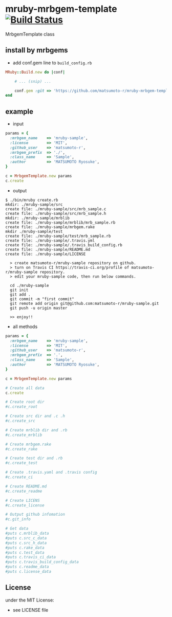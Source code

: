 # mruby-mrbgem-template   [![Build Status](https://travis-ci.org/matsumoto-r/mruby-mrbgem-template.png?branch=master)](https://travis-ci.org/matsumoto-r/mruby-mrbgem-template)
MrbgemTemplate class
## install by mrbgems 
- add conf.gem line to `build_config.rb` 

```ruby
MRuby::Build.new do |conf|

    # ... (snip) ...

    conf.gem :git => 'https://github.com/matsumoto-r/mruby-mrbgem-template.git'
end
```
## example 

- input

```ruby
params = {
  :mrbgem_name    => 'mruby-sample',
  :license        => 'MIT',
  :github_user    => 'matsumoto-r',
  :mrbgem_prefix  => './',
  :class_name     => 'Sample',
  :author         => 'MATSUMOTO Ryosuke',
}

c = MrbgemTemplate.new params
c.create
```

- output

```
$ ./bin/mruby create.rb
mkdir: ./mruby-sample/src
create file: ./mruby-sample/src/mrb_sample.c
create file: ./mruby-sample/src/mrb_sample.h
mkdir: ./mruby-sample/mrblib
create file: ./mruby-sample/mrblib/mrb_sample.rb
create file: ./mruby-sample/mrbgem.rake
mkdir ./mruby-sample/test
create file: ./mruby-sample/test/mrb_sample.rb
create file: ./mruby-sample/.travis.yml
create file: ./mruby-sample/.travis_build_config.rb
create file: ./mruby-sample/README.md
create file: ./mruby-sample/LICENSE

  > create matsumoto-r/mruby-sample repository on github.
  > turn on Travis CI https://travis-ci.org/profile of matsumoto-r/mruby-sample repository.
  > edit your mruby-sample code, then run below commands.

  cd ./mruby-sample
  git init
  git add .
  git commit -m "first commit"
  git remote add origin git@github.com:matsumoto-r/mruby-sample.git
  git push -u origin master

  >> enjoy!!
```

- all methods

```ruby
params = {
  :mrbgem_name    => 'mruby-sample',
  :license        => 'MIT',
  :github_user    => 'matsumoto-r',
  :mrbgem_prefix  => '.',
  :class_name     => 'Sample',
  :author         => 'MATSUMOTO Ryosuke',
}

c = MrbgemTemplate.new params

# Create all data
c.create

# Create root dir
#c.create_root

# Create src dir and .c .h
#c.create_src

# Create mrblib dir and .rb
#c.create_mrblib

# Create mrbgem.rake
#c.create_rake

# Create test dir and .rb
#c.create_test

# Create .travis.yaml and .travis config
#c.create_ci

# Create README.md
#c.create_readme

# Create LICENS
#c.create_license

# Output github infomation
#c.git_info

# Get data
#puts c.mrblib_data
#puts c.src_c_data
#puts c.src_h_data
#puts c.rake_data
#puts c.test_data
#puts c.travis_ci_data
#puts c.travis_build_config_data
#puts c.readme_data
#puts c.license_data
```


## License
under the MIT License:
- see LICENSE file
